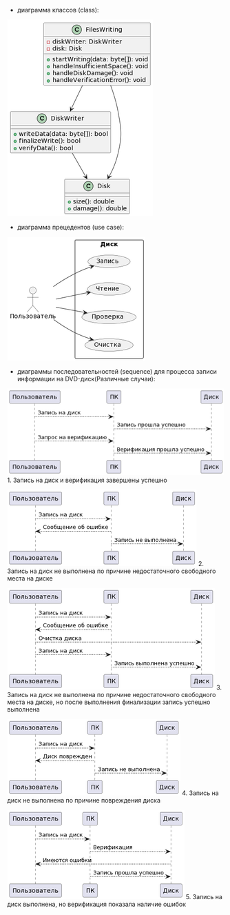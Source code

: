 - диаграмма классов (class):
  
![class](https://github.com/dmtmlv/-11-1/blob/main/UML/screen/UML.LAB1.1.png)


- диаграмма прецедентов (use case):
  
![use_case](https://github.com/dmtmlv/-11-1/blob/main/UML/screen/UML.LAB1.2.png)


- диаграммы последовательностей (sequence) для процесса
записи информации на DVD-диск(Различные случаи):


   
![1](https://github.com/dmtmlv/-11-1/blob/main/UML/screen/UML.LAB1.3.1.png)   1. Запись на диск и верификация завершены успешно



![2](https://github.com/dmtmlv/-11-1/blob/main/UML/screen/UML.LAB1.3.2.png) 2. Запись на диск не выполнена по причине недостаточного свободного места на диске



![3](https://github.com/dmtmlv/-11-1/blob/main/UML/screen/UML.LAB1.3.3.png) 3. Запись на диск не выполнена по причине недостаточного свободного места на диске, но после выполнения финализации запись успешно выполнена


   
![4](https://github.com/dmtmlv/-11-1/blob/main/UML/screen/UML.LAB1.3.4.png) 4. Запись на диск не выполнена по причине повреждения диска



![5](https://github.com/dmtmlv/-11-1/blob/main/UML/screen/UML.LAB1.3.5.png) 5. Запись на диск выполнена, но верификация показала наличие ошибок
